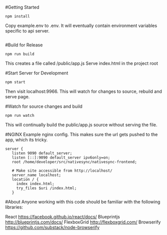 #Getting Started

```npm install```

Copy example.env to .env. It will eventually contain environment variables specific to api server.
```

```

#Build for Release

```npm run build```

This creates a file called /public/app.js
Serve index.html in the project root

#Start Server for Development

```npm start```

Then visit localhost:9966.  This will watch for changes to source, rebuild and serve page.

#Watch for source changes and build

```npm run watch```

This will continually build the public/app.js source without serving the file.

#NGINX
Example nginx config. This makes sure the url gets pushed to the app, which its tricky.

```
server {
   listen 9090 default_server;
   listen [::]:9090 default_server ipv6only=on;
   root /home/developer/src/nativesync/nativesync-frontend;

   # Make site accessible from http://localhost/
   server_name localhost;
   location / {
     index index.html;
     try_files $uri /index.html;
   }

```

#About
Anyone working with this code should be familiar with the following libraries:

React https://facebook.github.io/react/docs/
Blueprintjs http://blueprintjs.com/docs/
FlexboxGrid http://flexboxgrid.com/
Browserify https://github.com/substack/node-browserify

